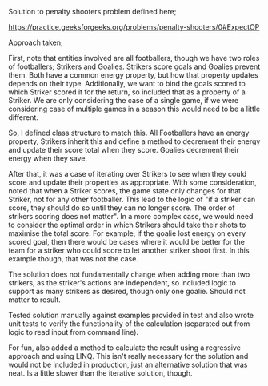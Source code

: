 Solution to penalty shooters problem defined here;

https://practice.geeksforgeeks.org/problems/penalty-shooters/0#ExpectOP

Approach taken;

First, note that entities involved are all footballers, though we have two roles of footballers; Strikers and Goalies. Strikers score goals and Goalies prevent them. Both have a common energy property, but how that property updates depends on their type.
Additionally, we want to bind the goals scored to which Striker scored it for the return, so included that as a property of a Striker. We are only considering the case of a single game, if we were considering case of multiple games in a season this would need to be a little different.

So, I defined class structure to match this. All Footballers have an energy property, Strikers inherit this and define a method to decrement their energy and update their score total when they score. Goalies decrement their energy when they save.

After that, it was a case of iterating over Strikers to see when they could score and update their properties as appropriate. With some consideration, noted that when a Striker scores, the game state only changes for that Striker, not for any other footballer. This lead to the logic of "if a striker can score, they should do so until they can no longer score. The order of strikers scoring does not matter".
In a more complex case, we would need to consider the optimal order in which Strikers should take their shots to maximise the total score. For example, if the goalie lost energy on every scored goal, then there would be cases where it would be better for the team for a striker who could score to let another striker shoot first. In this example though, that was not the case.

The solution does not fundamentally change when adding more than two strikers, as the striker's actions are independent, so included logic to support as many strikers as desired, though only one goalie. Should not matter to result.

Tested solution manually against examples provided in test and also wrote unit tests to verify the functionality of the calculation (separated out from logic to read input from command line).

For fun, also added a method to calculate the result using a regressive approach and using LINQ. This isn't really necessary for the solution and would not be included in production, just an alternative solution that was neat. Is a little slower than the iterative solution, though.
